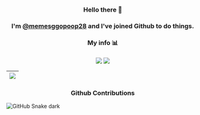 <h3 align="center">Hello there 👋</h3>

<h3 align="center">I'm <a target="_blank" href=https://github.com/memesggopoop28>@memesggopoop28</a> and I've joined Github to <b>do things</b>.</h3>

<h3 align="center">My info 📊</h3>

<h3 align></h3>

<p align="center">
<img src="https://github-readme-stats.vercel.app/api?username=memesggopoop28&&show_icons=true&title_color=ffffff&icon_color=bb2acf&text_color=daf7dc&bg_color=151515" />
<img src="https://github-readme-stats.vercel.app/api/top-langs/?username=memesggopoop28&layout=compact&theme=tokyonight&langs_count=10" />
</p>

|![](https://activity-graph.herokuapp.com/graph?username=memesggopoop28&theme=redical)|
|-|

<h3 align="center">Github Contributions</h3>

![GitHub Snake dark](https://raw.githubusercontent.com/memesggopoop28/memesggopoop28/output/github-contribution-grid-snake-dark.svg)
